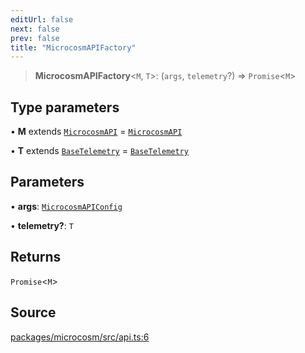 ```yaml
---
editUrl: false
next: false
prev: false
title: "MicrocosmAPIFactory"
---
```


> **MicrocosmAPIFactory**\<`M`, `T`\>: (`args`, `telemetry`?) => `Promise`\<`M`\>

## Type parameters

• **M** extends [`MicrocosmAPI`](../classes/MicrocosmAPI.md) = [`MicrocosmAPI`](../classes/MicrocosmAPI.md)

• **T** extends [`BaseTelemetry`](../interfaces/BaseTelemetry.md) = [`BaseTelemetry`](../interfaces/BaseTelemetry.md)

## Parameters

• **args**: [`MicrocosmAPIConfig`](MicrocosmAPIConfig.md)

• **telemetry?**: `T`

## Returns

`Promise`\<`M`\>

## Source

[packages/microcosm/src/api.ts:6](https://github.com/nodenogg-in/alpha-p2p/blob/920eddf19cd5eb07c362d64c8ceeef67e0a2790c/packages/microcosm/src/api.ts#L6)
